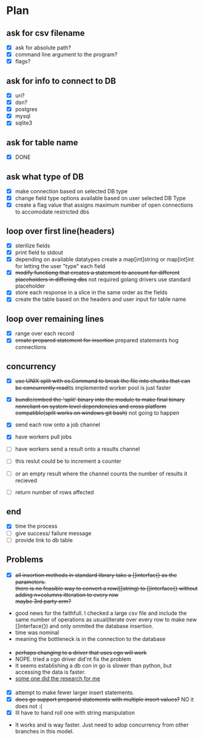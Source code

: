 # Plan


## ask for csv filename
- [x] ask for absolute path?  
- [x] command line argument to the program?  
- [x] flags?

## ask for info to connect to DB
- [x] uri?
- [x] dsn?  
- [x] postgres  
- [x] mysql  
- [x] sqlite3  

## ask for table name
- [x] DONE

## ask what type of DB 
- [x] make connection based on selected DB type
- [x] change field type options available based on user selected DB Type
- [x] create a flag value that assigns maximum number of open connections to accomodate restricted dbs

## loop over first line(headers)
- [x] sterilize fields  
- [x] print field to stdout  
- [x] depending on available datatypes create a map[int]string or map[int]int for letting the user "type" each field  
- [x] ~~modify functiong that creates a statement to account for different placeholders in differing dbs~~ not required golang drivers use standard placeholder 
- [x] store each response in a slice in the same order as the fields  
- [x] create the table based on the headers and user input for table name  

## loop over remaining lines
- [x] range over each record  
- [x] ~~create prepared statement for insertion~~ prepared statements hog connections

## concurrency
- [x] ~~use UNIX split with os.Command to break the file into chunks that can be concurrently read~~its implemented worker pool is just faster
- [x] ~~bundle/embed the 'split' binary into the module to make final binary nonreliant on system level dependencies and cross platform compatible(split works on windows git bash)~~ not going to happen
- [x] send each row onto a job channel  
- [x] have workers pull jobs
- [ ] have workers send a result onto a results channel
- [ ] this reslut could be to increment a counter
- [ ] or an empty result where the channel counts the number of results it recieved
- [ ] return number of rows affected


## end
- [x] time the process  
- [ ] give success/ failure message  
- [ ] provide link to db table  

## Problems

####
-[x] ~~all insertion methods in standard library take a []interfac{} as the parameters.~~  
~~there is no feasible way to convert a row([]string) to []interface{} without adding n=columns itteration to every row~~  
~~maybe 3rd party orm?~~

- good news for the faithfull. I checked  a large csv file and include the same number of
operations as usual(iterate over every row to make new []interface{}) and only ommited the database insertion.
- time was nominal
- meaning the bottleneck is in the connection to the database  

####
- ~~perhaps changing to a driver that uses cgo will work~~
- NOPE. tried a cgo driver did'nt fix the problem
- It seems establishing a db con in go is slower than python, but accessing the data is faster.
- [some one did the research for me](https://stackoverflow.com/questions/48000940/faster-sqlite-3-query-in-go-i-need-to-process-1million-rows-as-fast-as-possibl/48043356)

####
- [x] attempt to make fewer larger insert statements.
- [x] ~~does go support prepared statements with multiple insert values?~~ NO it does not :(
- [x] Ill have to hand roll one with string manipulation
- It works and is way faster. Just need to adop concurrency from other branches in this model.
